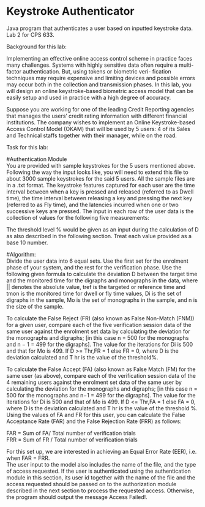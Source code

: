 # Keystroke Authenticator
Java program that authenticates a user based on inputted keystroke data. Lab 2 for CPS 633.

Background for this lab:

Implementing an effective online access control scheme in practice faces many challenges. Systems with highly sensitive data often require a multi-factor authentication. But, using tokens or biometric veri- fication techniques may require expensive and limiting devices and possible errors may occur both in the collection and transmission phases. In this lab, you will design an online keystroke-based biometric access model that can be easily setup and used in practice with a high degree of accuracy.

Suppose you are working for one of the leading Credit Reporting agencies that manages the users’ credit rating information with different financial institutions. The company wishes to implement an Online Keystroke-based Access Control Model (OKAM) that will be used by 5 users: 4 of its Sales and Technical staffs together with their manager, while on the road. 


Task for this lab:


#Authentication Module  
You are provided with sample keystrokes for the 5 users mentioned above. Following the way the input looks like, you will need to extend this file to about 3000 sample keystrokes for the said 5 users. All the sample files are in a .txt format. The keystroke features captured for each user are the time interval between when a key is pressed and released (referred to as Dwell time), the time interval between releasing a key and pressing the next key (referred to as Fly time), and the latencies incurred when one or two successive keys are pressed. The input in each row of the user data is the collection of values for the following five measurements:


The threshold level % would be given as an input during the calculation of D as also described in the following section. Treat each value provided as a base 10 number.


#Algorithm:  
Divide the user data into 6 equal sets. Use the first set for the enrolment phase of your system, and the rest for the verification phase. Use the following given formula to calculate the deviation D between the target time and the monitored time for the digraphs and monographs in the data, where || denotes the absolute value, tref is the targeted or reference time and tmon is the monitored time for dwell or fly time values, Di is the set of digraphs in the sample, Mo is the set of monographs in the sample, and n is the size of the sample.


To calculate the False Reject (FR) (also known as False Non-Match (FNM)) for a given user, compare each of the five verification session data of the same user against the enrolment set data by calculating the deviation for the monographs and digraphs; [in this case n = 500 for the monographs and n − 1 = 499 for the digraphs]. The value for the iterations for Di is 500 and that for Mo is 499. If D >= Thr,FR = 1 else FR = 0, where D is the deviation calculated and T hr is the value of the threshold%.


To calculate the False Accept (FA) (also known as False Match (FM) for the same user (as above), compare each of the verification session data of the 4 remaining users against the enrolment set data of the same user by calculating the deviation for the monographs and digraphs; [in this case n = 500 for the monographs and n−1 = 499 for the digraphs]. The value for the iterations for Di is 500 and that of Mo is 499. If D <= Thr,FA = 1 else FA = 0, where D is the deviation calculated and T hr is the value of the threshold %.
Using the values of FA and FR for this user, you can calculate the False Acceptance Rate (FAR) and the False Rejection Rate (FRR) as follows:


FAR = Sum of FA/ Total number of verification trials  
FRR = Sum of FR / Total number of verification trials 


For this set up, we are interested in achieving an Equal Error Rate (EER), i.e. when FAR = FRR.  
The user input to the model also includes the name of the file, and the type of access requested. If the user is authenticated using the authentication module in this section, its user id together with the name of the file and the access requested should be passed on to the authorization module described in the next section to process the requested access. Otherwise, the program should output the message Access Failed!.

